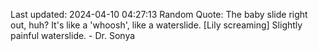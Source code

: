 Last updated: 2024-04-10 04:27:13
Random Quote: The baby slide right out, huh? It's like a 'whoosh', like a waterslide. [Lily screaming] Slightly painful waterslide. - Dr. Sonya